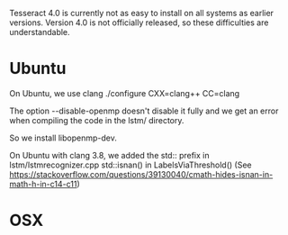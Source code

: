Tesseract 4.0 is currently not as easy to install on all systems as earlier versions.
Version 4.0 is not officially released, so these difficulties are understandable.


# Ubuntu
On Ubuntu, we use clang
 ./configure CXX=clang++ CC=clang
 
The option --disable-openmp doesn't disable it fully and we get an error when
compiling the code in the lstm/ directory.

So we install libopenmp-dev.


On Ubuntu with clang 3.8, we added the std:: prefix
in lstm/lstmrecognizer.cpp
  std::isnan()
in LabelsViaThreshold()
(See https://stackoverflow.com/questions/39130040/cmath-hides-isnan-in-math-h-in-c14-c11)


# OSX


